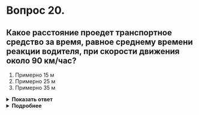 # Вопрос 20.

## Какое расстояние проедет транспортное средство за время, равное среднему времени реакции водителя, при скорости движения около 90 км/час?

1. Примерно 15 м
2. Примерно 25 м
3. Примерно 35 м

<details>
<summary><b>Показать ответ</b></summary>
Правильный ответ: 2
</details>
<details>
<summary><b>Подробнее</b></summary>
Спидометр автомобиля не показывает абсолютно точное значение скорости. Если скорость по спидометру около 90 км/час, что равнозначно 90 000 метров/час или 90 000 метров : 3 600 секунд = примерно 25 метров за 1 секунду.
</details>